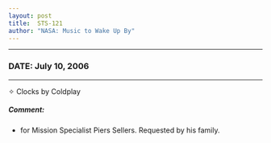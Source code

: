 ```yaml
---
layout: post
title:  STS-121
author: "NASA: Music to Wake Up By"
---
```


----
### DATE: July 10, 2006
----
✧ Clocks by Coldplay

##### Comment:
* for Mission Specialist Piers Sellers. Requested by his family.
